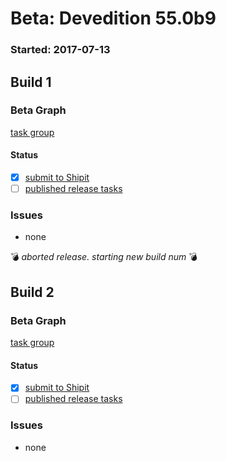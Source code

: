 # Beta: Devedition 55.0b9

### Started: 2017-07-13

## Build 1

### Beta Graph
[task group](https://tools.taskcluster.net/push-inspector/#/xhYnPOMqQkejx_bk2PcI9Q)


#### Status
- [x] [submit to Shipit](https://wiki.mozilla.org/Release:Release_Automation_on_Mercurial:Starting_a_Release#Submit_to_Ship_It)
- [ ] [published release tasks](../how-tos/relpro.md#4-publish-release)

### Issues
- none

:bomb: _aborted release. starting new build num_ :bomb:

## Build 2

### Beta Graph
[task group](https://tools.taskcluster.net/push-inspector/#/CgIV16QEST2MEYVuWYrm7g)


#### Status
- [x] [submit to Shipit](https://wiki.mozilla.org/Release:Release_Automation_on_Mercurial:Starting_a_Release#Submit_to_Ship_It)
- [ ] [published release tasks](../how-tos/relpro.md#4-publish-release)

### Issues
- none


